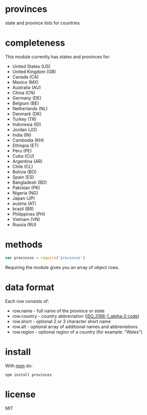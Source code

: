 # provinces

state and province lists for countries

# completeness

This module currently has states and provinces for:

* United States (US)
* United Kingdom (GB)
* Canada (CA)
* Mexico (MX)
* Australia (AU)
* China (CN)
* Germany (DE)
* Belgium (BE)
* Netherlands (NL)
* Denmark (DK)
* Turkey (TR)
* Indonesia (ID)
* Jordan (JO)
* India (IN)
* Cambodia (KH)
* Ethiopia (ET)
* Peru (PE)
* Cuba (CU)
* Argentina (AR)
* Chile (CL)
* Bolivia (BO)
* Spain (ES)
* Bangladesh (BD)
* Pakistan (PK)
* Nigeria (NG)
* Japan (JP)
* austria (AT)
* brazil (BR)
* Philippines (PH)
* Vietnam (VN)
* Russia (RU)

# methods

``` js
var provinces = require('provinces')
```

Requiring the module gives you an array of object rows.

# data format

Each row consists of:

* row.name - full name of the province or state
* row.country - country abbreviation ([ISO_3166-1_alpha-2 code](https://en.wikipedia.org/wiki/ISO_3166-1_alpha-2))
* row.short - optional 2 or 3 character short name
* row.alt - optional array of additional names and abbreviations
* row.region - optional region of a country (for example: "Wales")

# install

With [npm](https://npmjs.org) do:

```
npm install provinces
```

# license

MIT
